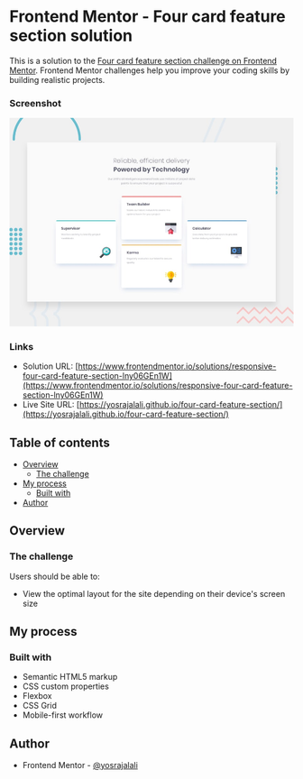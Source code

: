 # Frontend Mentor - Four card feature section solution

This is a solution to the [Four card feature section challenge on Frontend Mentor](https://www.frontendmentor.io/challenges/four-card-feature-section-weK1eFYK). Frontend Mentor challenges help you improve your coding skills by building realistic projects.

### Screenshot

![](./design/desktop-preview.jpg)

### Links

- Solution URL: [https://www.frontendmentor.io/solutions/responsive-four-card-feature-section-lny06GEn1W](https://www.frontendmentor.io/solutions/responsive-four-card-feature-section-lny06GEn1W)
- Live Site URL: [https://yosrajalali.github.io/four-card-feature-section/](https://yosrajalali.github.io/four-card-feature-section/)

## Table of contents

- [Overview](#overview)
  - [The challenge](#the-challenge)
- [My process](#my-process)
  - [Built with](#built-with)
- [Author](#author)

## Overview

### The challenge

Users should be able to:

- View the optimal layout for the site depending on their device's screen size

## My process

### Built with

- Semantic HTML5 markup
- CSS custom properties
- Flexbox
- CSS Grid
- Mobile-first workflow

## Author

- Frontend Mentor - [@yosrajalali](https://www.frontendmentor.io/profile/yosrajalali)
